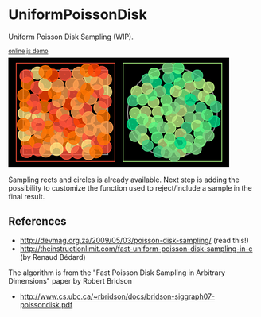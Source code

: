 # UniformPoissonDisk
Uniform Poisson Disk Sampling (WIP).

<sup>[online js demo](https://cdn.rawgit.com/azrafe7/UniformPoissonDisk/master/bin/JsDemo/index.html)</sup>
<br>
![](snapshot.png)

Sampling rects and circles is already available. 
Next step is adding the possibility to customize the function used to reject/include a sample in the final result.

## References

 - http://devmag.org.za/2009/05/03/poisson-disk-sampling/ (read this!)
 - http://theinstructionlimit.com/fast-uniform-poisson-disk-sampling-in-c (by Renaud Bédard)

The algorithm is from the "Fast Poisson Disk Sampling in Arbitrary Dimensions" paper by Robert Bridson
 - http://www.cs.ubc.ca/~rbridson/docs/bridson-siggraph07-poissondisk.pdf

